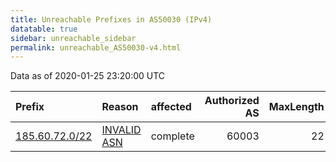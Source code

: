```yaml
---
title: Unreachable Prefixes in AS50030 (IPv4)
datatable: true
sidebar: unreachable_sidebar
permalink: unreachable_AS50030-v4.html
---
```


Data as of 2020-01-25 23:20:00 UTC


<div class="datatable-begin"></div>

| Prefix                                                 | Reason                                                                                                | affected   |   Authorized AS |   MaxLength | Anchor                                         |   unreachable /24s |
|:-------------------------------------------------------|:------------------------------------------------------------------------------------------------------|:-----------|----------------:|------------:|:-----------------------------------------------|-------------------:|
| [185.60.72.0/22](https://stat.ripe.net/185.60.72.0/22) | [INVALID ASN](https://rpki-validator.ripe.net/announcement-preview?asn=AS50030&prefix=185.60.72.0/22) | complete   |           60003 |          22 | [RIPE](unreachable_RIPE_NCC_RPKI_Root-v4.html) |                  4 |

<div class="datatable-end"></div>